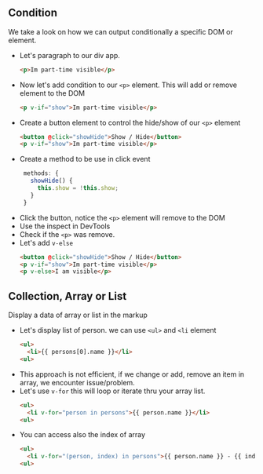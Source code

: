 Condition
------------
We take a look on how we can output conditionally a specific DOM or element.

* Let's paragraph to our div app.
  ```html
  <p>Im part-time visible</p>
  ```
* Now let's add condition to our `<p>` element. This will add or remove element to the DOM
  ```html
  <p v-if="show">Im part-time visible</p>
  ```
* Create a button element to control the hide/show of our `<p>` element
  ```html
  <button @click="showHide">Show / Hide</button>
  <p v-if="show">Im part-time visible</p>
  ```
* Create a method to be use in click event
  ```javascript
   methods: {
     showHide() {
       this.show = !this.show;
     }
   }
  ```
* Click the button, notice the `<p>` element will remove to the DOM
* Use the inspect in DevTools
* Check if the `<p>` was remove.
* Let's add `v-else` 
  ```html
  <button @click="showHide">Show / Hide</button>
  <p v-if="show">Im part-time visible</p>
  <p v-else>I am visible</p>
  ```

Collection, Array or List
------------
Display a data of array or list in the markup

* Let's display list of person. we can use `<ul>` and `<li` element
  ```html
  <ul>
    <li>{{ persons[0].name }}</li>
  <ul>
  ```
* This approach is not efficient, if we change or add, remove an item in array, we encounter issue/problem.
* Let's use `v-for` this will loop or iterate thru your array list.
  ```html
  <ul>
    <li v-for="person in persons">{{ person.name }}</li>
  <ul>
  ```
* You can access also the index of array
  ```html
  <ul>
    <li v-for="(person, index) in persons">{{ person.name }} - {{ index }}</li>
  <ul>
  ```
